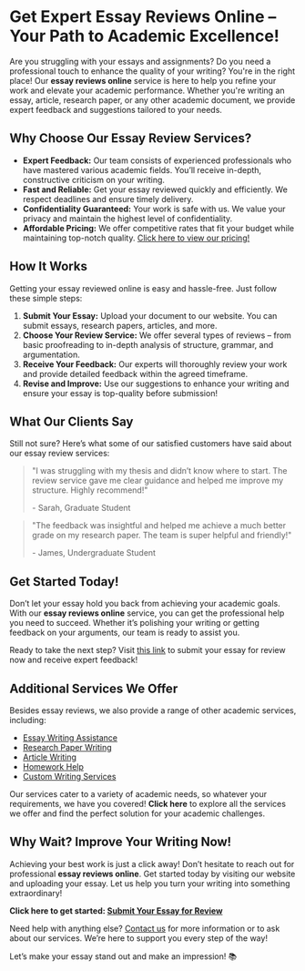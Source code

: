 # Get Expert Essay Reviews Online – Your Path to Academic Excellence!

Are you struggling with your essays and assignments? Do you need a professional touch to enhance the quality of your writing? You're in the right place! Our **essay reviews online** service is here to help you refine your work and elevate your academic performance. Whether you're writing an essay, article, research paper, or any other academic document, we provide expert feedback and suggestions tailored to your needs.

## Why Choose Our Essay Review Services?

- **Expert Feedback:** Our team consists of experienced professionals who have mastered various academic fields. You’ll receive in-depth, constructive criticism on your writing.
- **Fast and Reliable:** Get your essay reviewed quickly and efficiently. We respect deadlines and ensure timely delivery.
- **Confidentiality Guaranteed:** Your work is safe with us. We value your privacy and maintain the highest level of confidentiality.
- **Affordable Pricing:** We offer competitive rates that fit your budget while maintaining top-notch quality. [Click here to view our pricing!](https://tinyurl.com/topessay?keyword=essay+reviews+online)

## How It Works

Getting your essay reviewed online is easy and hassle-free. Just follow these simple steps:

1. **Submit Your Essay:** Upload your document to our website. You can submit essays, research papers, articles, and more.
2. **Choose Your Review Service:** We offer several types of reviews – from basic proofreading to in-depth analysis of structure, grammar, and argumentation.
3. **Receive Your Feedback:** Our experts will thoroughly review your work and provide detailed feedback within the agreed timeframe.
4. **Revise and Improve:** Use our suggestions to enhance your writing and ensure your essay is top-quality before submission!

## What Our Clients Say

Still not sure? Here’s what some of our satisfied customers have said about our essay review services:

> "I was struggling with my thesis and didn’t know where to start. The review service gave me clear guidance and helped me improve my structure. Highly recommend!"
> 
> <footer>- Sarah, Graduate Student</footer>

> "The feedback was insightful and helped me achieve a much better grade on my research paper. The team is super helpful and friendly!"
> 
> <footer>- James, Undergraduate Student</footer>

## Get Started Today!

Don’t let your essay hold you back from achieving your academic goals. With our **essay reviews online** service, you can get the professional help you need to succeed. Whether it’s polishing your writing or getting feedback on your arguments, our team is ready to assist you.

Ready to take the next step? Visit [this link](https://tinyurl.com/topessay?keyword=essay+reviews+online) to submit your essay for review now and receive expert feedback!

## Additional Services We Offer

Besides essay reviews, we also provide a range of other academic services, including:

- [Essay Writing Assistance](https://tinyurl.com/topessay?keyword=essay+reviews+online)
- [Research Paper Writing](https://tinyurl.com/topessay?keyword=essay+reviews+online)
- [Article Writing](https://tinyurl.com/topessay?keyword=essay+reviews+online)
- [Homework Help](https://tinyurl.com/topessay?keyword=essay+reviews+online)
- [Custom Writing Services](https://tinyurl.com/topessay?keyword=essay+reviews+online)

Our services cater to a variety of academic needs, so whatever your requirements, we have you covered! **Click here** to explore all the services we offer and find the perfect solution for your academic challenges.

## Why Wait? Improve Your Writing Now!

Achieving your best work is just a click away! Don’t hesitate to reach out for professional **essay reviews online**. Get started today by visiting our website and uploading your essay. Let us help you turn your writing into something extraordinary!

**Click here to get started: [Submit Your Essay for Review](https://tinyurl.com/topessay?keyword=essay+reviews+online)**

Need help with anything else? [Contact us](https://tinyurl.com/topessay?keyword=essay+reviews+online) for more information or to ask about our services. We’re here to support you every step of the way!

Let’s make your essay stand out and make an impression! 📚
